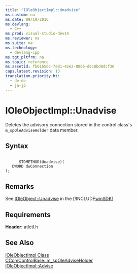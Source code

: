 ```yaml
---
title: "IOleObjectImpl::Unadvise"
ms.custom: na
ms.date: 09/19/2016
ms.devlang: 
  - C++
ms.prod: visual-studio-dev14
ms.reviewer: na
ms.suite: na
ms.technology: 
  - devlang-cpp
ms.tgt_pltfrm: na
ms.topic: reference
ms.assetid: fb01b56c-7a81-42e2-8865-d6c8bd8dcf36
caps.latest.revision: 13
translation.priority.ht: 
  - de-de
  - ja-jp
---
```

# IOleObjectImpl::Unadvise
Deletes the advisory connection stored in the control class's `m_spOleAdviseHolder` data member.  
  
## Syntax  
  
```  
  
      STDMETHOD(Unadvise)(  
   DWORD dwConnection   
);  
```  
  
## Remarks  
 See [IOleObject::Unadvise](http://msdn.microsoft.com/library/windows/desktop/ms693749) in the [!INCLUDE[winSDK](../vs140/includes/winSDK_md.md)].  
  
## Requirements  
 **Header:** atlctl.h  
  
## See Also  
 [IOleObjectImpl Class](../vs140/IOleObjectImpl-Class.md)   
 [CComControlBase::m_spOleAdviseHolder](../vs140/CComControlBase--m_spOleAdviseHolder.md)   
 [IOleObjectImpl::Advise](../vs140/IOleObjectImpl--Advise.md)